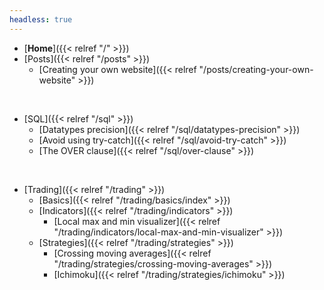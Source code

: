 ```yaml
---
headless: true
---
```


- [**Home**]({{< relref "/" >}})
- [Posts]({{< relref "/posts" >}})
  - [Creating your own website]({{< relref "/posts/creating-your-own-website" >}})
<br>

- [SQL]({{< relref "/sql" >}})
  - [Datatypes precision]({{< relref "/sql/datatypes-precision" >}})
  - [Avoid using try-catch]({{< relref "/sql/avoid-try-catch" >}})
  - [The OVER clause]({{< relref "/sql/over-clause" >}})
<br>

- [Trading]({{< relref "/trading" >}})
  - [Basics]({{< relref "/trading/basics/index" >}})
  - [Indicators]({{< relref "/trading/indicators" >}})
    - [Local max and min visualizer]({{< relref "/trading/indicators/local-max-and-min-visualizer" >}})
  - [Strategies]({{< relref "/trading/strategies" >}})
    - [Crossing moving averages]({{< relref "/trading/strategies/crossing-moving-averages" >}})
    - [Ichimoku]({{< relref "/trading/strategies/ichimoku" >}})
<br>
